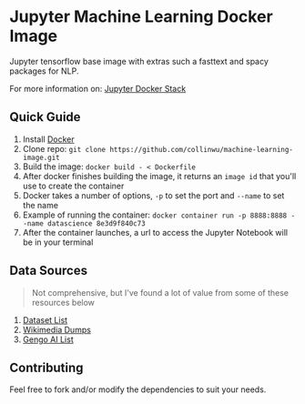 # Jupyter Machine Learning Docker Image

Jupyter tensorflow base image with extras such a fasttext and spacy packages for NLP.

For more information on: [Jupyter Docker Stack](https://github.com/jupyter/docker-stacks)

## Quick Guide

1. Install [Docker](https://store.docker.com/editions/community/docker-ce-desktop-mac)
2. Clone repo: `git clone https://github.com/collinwu/machine-learning-image.git`
3. Build the image: `docker build - < Dockerfile`
4. After docker finishes building the image, it returns an `image id` that you'll use to create the container 
5. Docker takes a number of options, `-p` to set the port and `--name` to set the name
6. Example of running the container: `docker container run -p 8888:8888 --name datascience 8e3d9f840c73`
7. After the container launches, a url to access the Jupyter Notebook will be in your terminal

## Data Sources

> Not comprehensive, but I've found a lot of value from some of these resources below 

1. [Dataset List](https://www.datasetlist.com/)
2. [Wikimedia Dumps](https://dumps.wikimedia.org/)
3. [Gengo AI List](https://gengo.ai/datasets/the-50-best-free-datasets-for-machine-learning/)

## Contributing

Feel free to fork and/or modify the dependencies to suit your needs.

